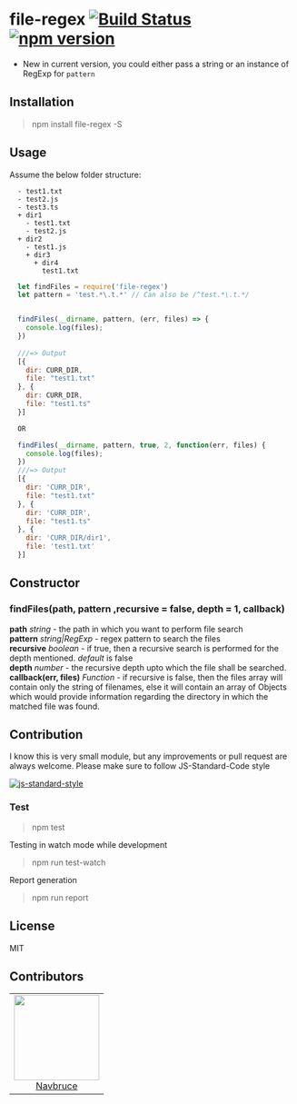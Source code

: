 # file-regex [![Build Status](https://travis-ci.org/AkashBabu/file-regex.svg?branch=master)](https://travis-ci.org/AkashBabu/file-regex) [![npm version](https://badge.fury.io/js/file-regex.svg)](https://badge.fury.io/js/file-regex)

* New in current version, you could either pass a string or an instance of RegExp for `pattern`

## Installation

> npm install file-regex -S

## Usage

Assume the below folder structure:
```
  - test1.txt
  - test2.js
  - test3.ts
  + dir1
    - test1.txt
    - test2.js
  + dir2
    - test1.js
    + dir3
      + dir4
        test1.txt

```


```javascript
  let findFiles = require('file-regex')
  let pattern = 'test.*\.t.*' // Can also be /^test.*\.t.*/


  findFiles(__dirname, pattern, (err, files) => {  
    console.log(files);
  })
  
  ///=> Output
  [{
    dir: CURR_DIR,
    file: "test1.txt"
  }, {
    dir: CURR_DIR,
    file: "test1.ts"
  }]

  OR

  findFiles(__dirname, pattern, true, 2, function(err, files) {
    console.log(files);
  })
  ///=> Output
  [{
    dir: 'CURR_DIR',
    file: "test1.txt"
  }, {
    dir: 'CURR_DIR',
    file: "test1.ts"
  }, { 
    dir: 'CURR_DIR/dir1',
    file: 'test1.txt' 
  }]

```

## Constructor

### **findFiles(path, pattern ,recursive = false, depth = 1, callback)**

**path** *string* - the path in which you want to perform file search  
**pattern** *string|RegExp* - regex pattern to search the files  
**recursive** *boolean* - if true, then a recursive search is performed for the depth mentioned. *default* is false  
**depth** *number* - the recursive depth upto which the file shall be searched.  
**callback(err, files)** *Function* - if recursive is false, then the files array will contain only the string of filenames, else it will contain an array of Objects which would provide information regarding the directory in which the matched file was found.

## Contribution

I know this is very small module, but any improvements or pull request are always welcome.
Please make sure to follow JS-Standard-Code style  

[![js-standard-style](https://cdn.rawgit.com/standard/standard/master/badge.svg)](http://standardjs.com)

### Test
> npm test  

Testing in watch mode while development  
> npm run test-watch  

Report generation  
> npm run report  

## License

MIT

## Contributors

<table>
  <tbody align="center">
    <tr align="center">
      <td align="center">
        <a href="https://github.com/navbruce">
          <img width="150" height="150" src="https://github.com/navbruce.png?v=3&s=150">
          </br>
          Navbruce
        </a>
      </td>
    </tr>
  <tbody>
</table>

